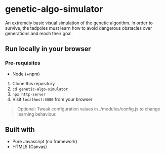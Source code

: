 # genetic-algo-simulator
An extremely basic visual simulation of the genetic algorithm.
In order to survive, the tadpoles must learn how to avoid dangerous obstacles over generations and reach their goal.

## Run locally in your browser

### Pre-requisites
* Node (+npm)

1. Clone this repository
2. `cd genetic-algo-simulator`
3. `npx http-server`
4. Visit `localhost:8080` from your browser

> Optional: Tweak configuration values in ./modules/config.js to change learning behaviour.


## Built with
* Pure Javascript (no framework)
* HTML5 (Canvas)
